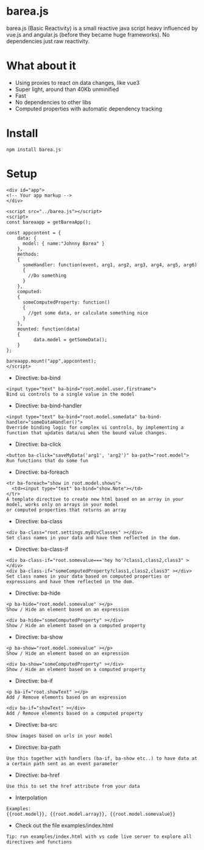 # barea.js
barea.js (Basic Reactivity) is a small reactive java script heavy influenced by vue.js and angular.js (before they became huge frameworks).
No dependencies just raw reactivity. 

# What about it

* Using proxies to react on data changes, like vue3
* Super light, around than 40Kb unminified
* Fast
* No dependencies to other libs
* Computed properties with automatic dependency tracking

# Install
```
npm install barea.js
```

# Setup

```
<div id="app"> 
<!-- Your app markup --> 
</div>

<script src="../barea.js"></script>
<script>
const bareaapp = getBareaApp();

const appcontent = {
    data: {
      model: { name:"Johnny Barea" }
    },
    methods:
    {
      someHandler: function(event, arg1, arg2, arg3, arg4, arg5, arg6)
      {
        //Do something
      }
    },
    computed:
    {
      someComputedProperty: function()
      {
        //get some data, or calculate something nice
      }
    },
    mounted: function(data) 
    {
          data.model = getSomeData();
    }
};

bareaapp.mount("app",appcontent);
</script>
```

* Directive: ba-bind
```
<input type="text" ba-bind="root.model.user.firstname">
Bind ui controls to a single value in the model
```
* Directive: ba-bind-handler
```
<input type="text" ba-bind="root.model.somedata" ba-bind-handler="someDataHandler()">
Override binding logic for complex ui controls, by implementing a function that updates data/ui when the bound value changes.
```
* Directive: ba-click
```
<button ba-click="saveMyData('arg1', 'arg2')" ba-path="root.model">
Run functions that do some fun
```
* Directive: ba-foreach
```
<tr ba-foreach="show in root.model.shows">
  <td><input type="text" ba-bind="show.Note"></td>
</tr>
A template directive to create new html based on an array in your model, works only on arrays in your model
or computed properties that returns an array
```
* Directive: ba-class
```
<div ba-class="root.settings.myDivClasses" ></div>
Set class names in your data and have them reflected in the dom.
```
* Directive: ba-class-if
```
<div ba-class-if="root.somevalue==='hey ho'?class1,class2,class3" ></div>
<div ba-class-if="someComputedProperty?class1,class2,class3" ></div>
Set class names in your data based on computed properties or expressions and have them reflected in the dom.
```
* Directive: ba-hide
```
<p ba-hide="root.model.somevalue" ></p>
Show / Hide an element based on an expression

<div ba-hide="someComputedProperty" ></div>
Show / Hide an element based on a computed property
```
* Directive: ba-show
```
<p ba-show="root.model.somevalue" ></p>
Show / Hide an element based on an expression

<div ba-show="someComputedProperty" ></div>
Show / Hide an element based on a computed property
```
* Directive: ba-if
```
<p ba-if="root.showText" ></p>
Add / Remove elements based on an expression

<div ba-if="showText" ></div>
Add / Remove elements based on a computed property
```
* Directive: ba-src
```
Show images based on urls in your model
```
* Directive: ba-path
```
Use this together with handlers (ba-if, ba-show etc..) to have data at a certain path sent as an event parameter
```
* Directive: ba-href
```
Use this to set the href attribute from your data
```
* Interpolation
```
Examples:
{{root.model}}, {{root.model.array}}, {{root.model.somevalue}}
```
* Check out the file examples/index.html
```
Tip: run examples/index.html with vs code live server to explore all directives and functions
```
